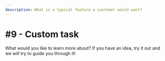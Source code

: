 ```yaml
---
description: What is a typical feature a customer would want?
---
```


# \#9 - Custom task

What would you like to learn more about? If you have an idea, try it out and we will try to guide you through it!


